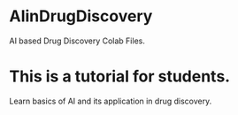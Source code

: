 # AIinDrugDiscovery
AI based Drug Discovery Colab Files.
# This is a tutorial for students.
Learn basics of AI and its application in drug discovery.
